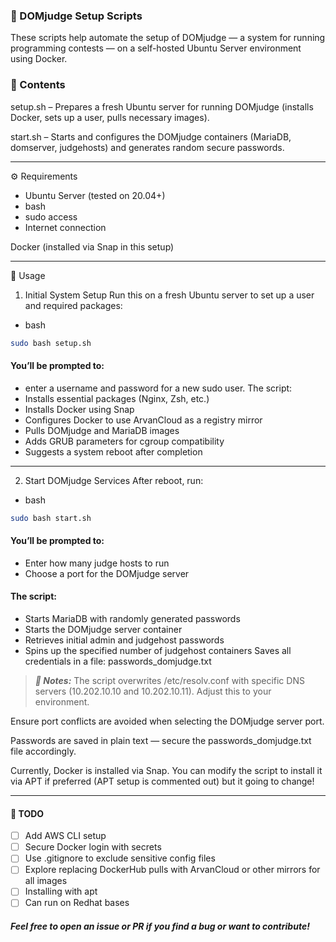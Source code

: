 ### 🧰 DOMjudge Setup Scripts
These scripts help automate the setup of DOMjudge — a system for running programming contests — on a self-hosted Ubuntu Server environment using Docker.

### 📁 Contents
setup.sh – Prepares a fresh Ubuntu server for running DOMjudge (installs Docker, sets up a user, pulls necessary images).

start.sh – Starts and configures the DOMjudge containers (MariaDB, domserver, judgehosts) and generates random secure passwords.

<hr>

⚙️ Requirements
- Ubuntu Server (tested on 20.04+)
- bash
- sudo access
- Internet connection

Docker (installed via Snap in this setup)

<hr>

🔧 Usage
1. Initial System Setup
Run this on a fresh Ubuntu server to set up a user and required packages:

- bash

```bash
sudo bash setup.sh
```

#### You’ll be prompted to:
- enter a username and password for a new sudo user. The script:
- Installs essential packages (Nginx, Zsh, etc.)
- Installs Docker using Snap
- Configures Docker to use ArvanCloud as a registry mirror
- Pulls DOMjudge and MariaDB images
- Adds GRUB parameters for cgroup compatibility
- Suggests a system reboot after completion

<hr>

2. Start DOMjudge Services
After reboot, run:

- bash
```bash
sudo bash start.sh
```
#### You’ll be prompted to:

- Enter how many judge hosts to run
- Choose a port for the DOMjudge server

#### The script:
-  Starts MariaDB with randomly generated passwords
-  Starts the DOMjudge server container
- Retrieves initial admin and judgehost passwords
- Spins up the specified number of judgehost containers
Saves all credentials in a file: passwords_domjudge.txt


> **_📄 Notes:_** 
The script overwrites /etc/resolv.conf with specific DNS servers (10.202.10.10 and 10.202.10.11). Adjust this to your environment.

Ensure port conflicts are avoided when selecting the DOMjudge server port.

Passwords are saved in plain text — secure the passwords_domjudge.txt file accordingly.

Currently, Docker is installed via Snap. You can modify the script to install it via APT if preferred (APT setup is commented out) but it going to change!

<hr>

#### 🚧 TODO
- [ ] Add AWS CLI setup
- [ ] Secure Docker login with secrets
- [ ] Use .gitignore to exclude sensitive config files
- [ ] Explore replacing DockerHub pulls with ArvanCloud or other mirrors for all images
- [ ] Installing with apt
- [ ] Can run on Redhat bases

##### Feel free to open an issue or PR if you find a bug or want to contribute!
